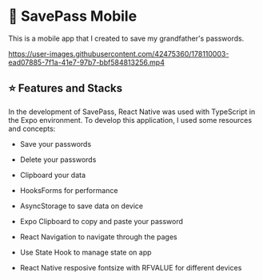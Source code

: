 
# :closed_lock_with_key: SavePass Mobile

This is a mobile app that I created to save 
my grandfather's passwords.


https://user-images.githubusercontent.com/42475360/178110003-ead07885-7f1a-41e7-97b7-bbf584813256.mp4

## 	:star: Features and Stacks
In the development of SavePass, React Native was used with TypeScript in the Expo environment.
To develop this application, I used some resources and concepts:

 - Save your passwords
 - Delete your passwords
 - Clipboard your data

- HooksForms for performance
- AsyncStorage to save data on device
- Expo Clipboard to copy and paste your password
- React Navigation to navigate through the pages
- Use State Hook to manage state on app
- React Native resposive fontsize with RFVALUE for different devices






